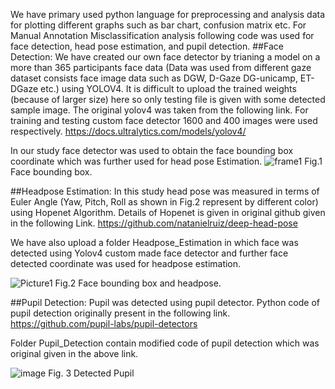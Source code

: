 
We have primary used python language for preprocessing and analysis data for plotting different graphs such as bar chart, confusion matrix etc.
For Manual Annotation Misclassification analysis following code was used for face detection, head pose estimation, and pupil detection.
##Face Detection:
We have created our own face detector by trianing a model on a more than 365 participants face data (Data was used from different gaze dataset consists face image data such as DGW, D-Gaze DG-unicamp, ET-DGaze etc.)  using YOLOV4. It is difficult to upload the trained weights (because of larger size) here so only testing file is given with some detected sample image. The original yolov4 was taken from the following link.
For training and testing custom face detector 1600 and 400 images were used respectively.
https://docs.ultralytics.com/models/yolov4/

In our study face detector was used to obtain the face bounding box coordinate which was further used for head pose Estimation.
![frame1](https://github.com/user-attachments/assets/a78a040a-fc41-47ca-a6dc-5fbea5982746)
Fig.1 Face bounding box.


##Headpose Estimation:
In this study head pose was measured in terms of Euler Angle (Yaw, Pitch, Roll as shown in Fig.2 represent by different color) using Hopenet Algorithm. Details of Hopenet is given in original github given in the following Link.
https://github.com/natanielruiz/deep-head-pose

We have also upload a folder Headpose_Estimation in which face was detected using Yolov4 custom made face detector and further face detected coordinate was used for headpose estimation.

![Picture1](https://github.com/user-attachments/assets/14d4e9ff-c7b1-4342-92ba-7856d2cb60c2)
Fig.2 Face bounding box and headpose.


  
##Pupil Detection:
Pupil was detected using  pupil detector. Python code of pupil detection originally present in the following link.
https://github.com/pupil-labs/pupil-detectors

Folder Pupil_Detection contain modified code of pupil detection which was original given in the above link. 

![image](https://github.com/user-attachments/assets/278771f7-d9be-4350-a0f8-c1e48cb9198f)
Fig. 3 Detected Pupil


